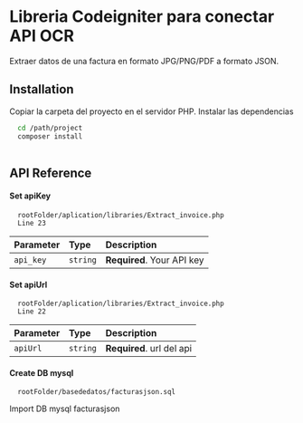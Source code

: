 
# Libreria Codeigniter para conectar API OCR

Extraer datos de una factura en formato JPG/PNG/PDF
a formato JSON.


## Installation

Copiar la carpeta del proyecto en el servidor PHP.
Instalar las dependencias

```bash
  cd /path/project
  composer install 
  
```
    
## API Reference

#### Set apiKey 

```route
  rootFolder/aplication/libraries/Extract_invoice.php
  Line 23
```

| Parameter | Type     | Description                |
| :-------- | :------- | :------------------------- |
| `api_key` | `string` | **Required**. Your API key |

#### Set apiUrl

```http
  rootFolder/aplication/libraries/Extract_invoice.php
  Line 22
```

| Parameter | Type     | Description                       |
| :-------- | :------- | :-------------------------------- |
| `apiUrl`      | `string` | **Required**. url del api |

#### Create DB mysql


```http
  rootFolder/basededatos/facturasjson.sql
```
Import DB mysql facturasjson

